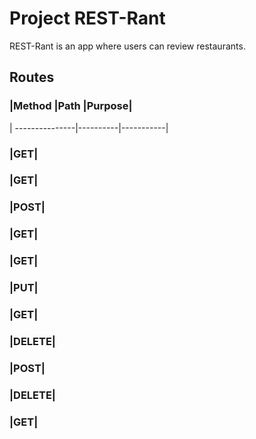 # Project REST-Rant

REST-Rant is an app where users can review restaurants.


##  Routes 

### |**Method**  |**Path**  |**Purpose**|
| ---------------|----------|-----------|
### |GET| 
### |GET|
### |POST|
### |GET| 
### |GET|
### |PUT|
### |GET| 
### |DELETE|
### |POST|
### |DELETE|
### |GET|
